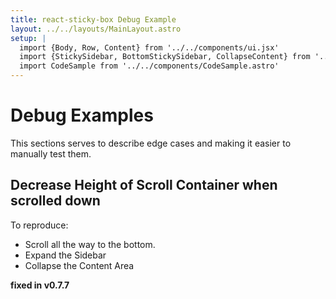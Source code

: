 ```yaml
---
title: react-sticky-box Debug Example
layout: ../../layouts/MainLayout.astro
setup: |
  import {Body, Row, Content} from '../../components/ui.jsx'
  import {StickySidebar, BottomStickySidebar, CollapseContent} from '../../components/Sidebar.jsx'
  import CodeSample from '../../components/CodeSample.astro'
---
```


# Debug Examples

This sections serves to describe edge cases and making it easier to manually test them.

## Decrease Height of Scroll Container when scrolled down

To reproduce:

- Scroll all the way to the bottom.
- Expand the Sidebar
- Collapse the Content Area

**fixed in v0.7.7**

<Body big>
	<Row>
		<Content size="xs" />
	</Row>
	<Row>
		<StickySidebar offsetTop={20} offsetBottom={20} elements={20} client:idle />
		<CollapseContent size="lg" client:idle/>
	</Row>
</Body>
